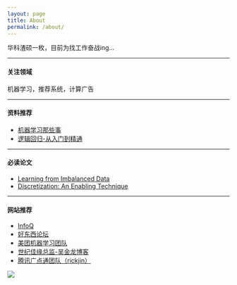 ```yaml
---
layout: page
title: About
permalink: /about/
---
```


华科渣硕一枚，目前为找工作奋战ing...

----------

#### 关注领域
机器学习，推荐系统，计算广告

----------

#### 资料推荐
- [机器学习那些事](http://www.valleytalk.org/wp-content/uploads/2012/11/%E6%9C%BA%E5%99%A8%E5%AD%A6%E4%B9%A0%E9%82%A3%E4%BA%9B%E4%BA%8B.pdf)
- [逻辑回归-从入门到精通](http://www.tianyancha.com/research/LR_intro.pdf)

----------

#### 必读论文
- [Learning from Imbalanced Data](http://ieeexplore.ieee.org/stamp/stamp.jsp?arnumber=5128907)
- [Discretization: An Enabling Technique](http://sci2s.ugr.es/keel/pdf/algorithm/articulo/liu1-2.pdf)

----------

#### 网站推荐
- [InfoQ](http://www.infoq.com/cn/news/2015/12/Algorithm-case-10)
- [好东西论坛](http://forum.memect.com/)
- [美团机器学习团队](http://tech.meituan.com/deep-understanding-of-ffm-principles-and-practices.html)
- [世纪佳缘总监-吴金龙博客](http://breezedeus.github.io/)
- [腾讯广点通团队（rickjin）](http://www.flickering.cn/)


<div class="sign">
    <img src="http://www.dut.pub/static/img/sig1.gif">
</div>

